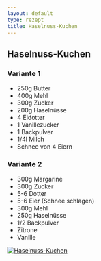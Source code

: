 ```yaml
---
layout: default
type: rezept
title: Haselnuss-Kuchen
---
```


## Haselnuss-Kuchen

### Variante 1

- 250g Butter
- 400g Mehl
- 300g Zucker
- 200g Haselnüsse
- 4 Eidotter
- 1 Vanillezucker
- 1 Backpulver
- 1/4l Milch
- Schnee von 4 Eiern

### Variante 2

- 300g Margarine
- 300g Zucker
- 5-6 Dotter
- 5-6 Eier (Schnee schlagen)
- 300g Mehl
- 250g Haselnüsse
- 1/2 Backpulver
- Zitrone
- Vanille

<a href="{{site.baseurl_rezepte}}/img/haselnusskuchen.jpg"><img alt="Haselnuss-Kuchen" src="{{site.baseurl_rezepte}}/img/haselnusskuchen.jpg" class="original_rezept" /></a>


